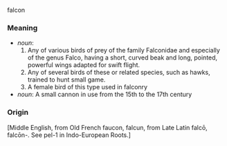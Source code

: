 falcon
### Meaning
+ _noun_: 
   1. Any of various birds of prey of the family Falconidae and especially of the genus Falco, having a short, curved beak and long, pointed, powerful wings adapted for swift flight.
   2. Any of several birds of these or related species, such as hawks, trained to hunt small game.
   3. A female bird of this type used in falconry
+ _noun_: A small cannon in use from the 15th to the 17th century

### Origin

[Middle English, from Old French faucon, falcun, from Late Latin falcō, falcōn-. See pel-1 in Indo-European Roots.]
